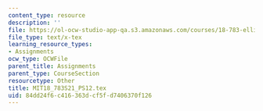 ```yaml
---
content_type: resource
description: ''
file: https://ol-ocw-studio-app-qa.s3.amazonaws.com/courses/18-783-elliptic-curves-spring-2021/84dd24f6c416363dcf5fd7406370f126_MIT18_783S21_PS12.tex
file_type: text/x-tex
learning_resource_types:
- Assignments
ocw_type: OCWFile
parent_title: Assignments
parent_type: CourseSection
resourcetype: Other
title: MIT18_783S21_PS12.tex
uid: 84dd24f6-c416-363d-cf5f-d7406370f126
---
```

